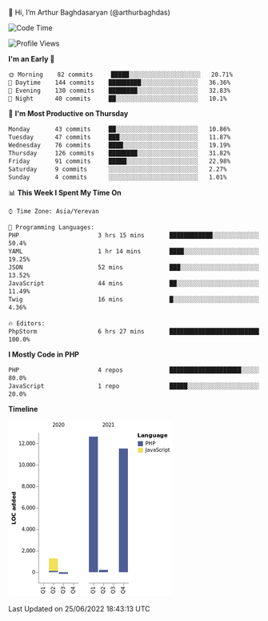 👋 Hi, I’m Arthur Baghdasaryan (@arthurbaghdas)


<!--START_SECTION:waka-->
![Code Time](http://img.shields.io/badge/Code%20Time-0%20secs-blue)

![Profile Views](http://img.shields.io/badge/Profile%20Views-0-blue)

**I'm an Early 🐤** 

```text
🌞 Morning    82 commits     █████░░░░░░░░░░░░░░░░░░░░   20.71% 
🌆 Daytime    144 commits    █████████░░░░░░░░░░░░░░░░   36.36% 
🌃 Evening    130 commits    ████████░░░░░░░░░░░░░░░░░   32.83% 
🌙 Night      40 commits     ██░░░░░░░░░░░░░░░░░░░░░░░   10.1%

```
📅 **I'm Most Productive on Thursday** 

```text
Monday       43 commits     ██░░░░░░░░░░░░░░░░░░░░░░░   10.86% 
Tuesday      47 commits     ███░░░░░░░░░░░░░░░░░░░░░░   11.87% 
Wednesday    76 commits     ████░░░░░░░░░░░░░░░░░░░░░   19.19% 
Thursday     126 commits    ████████░░░░░░░░░░░░░░░░░   31.82% 
Friday       91 commits     █████░░░░░░░░░░░░░░░░░░░░   22.98% 
Saturday     9 commits      ░░░░░░░░░░░░░░░░░░░░░░░░░   2.27% 
Sunday       4 commits      ░░░░░░░░░░░░░░░░░░░░░░░░░   1.01%

```


📊 **This Week I Spent My Time On** 

```text
⌚︎ Time Zone: Asia/Yerevan

💬 Programming Languages: 
PHP                      3 hrs 15 mins       ████████████░░░░░░░░░░░░░   50.4% 
YAML                     1 hr 14 mins        ████░░░░░░░░░░░░░░░░░░░░░   19.25% 
JSON                     52 mins             ███░░░░░░░░░░░░░░░░░░░░░░   13.52% 
JavaScript               44 mins             ██░░░░░░░░░░░░░░░░░░░░░░░   11.49% 
Twig                     16 mins             █░░░░░░░░░░░░░░░░░░░░░░░░   4.36%

🔥 Editors: 
PhpStorm                 6 hrs 27 mins       █████████████████████████   100.0%

```

**I Mostly Code in PHP** 

```text
PHP                      4 repos             ████████████████████░░░░░   80.0% 
JavaScript               1 repo              █████░░░░░░░░░░░░░░░░░░░░   20.0%

```


**Timeline**

![Chart not found](https://raw.githubusercontent.com/arthurbaghdas/arthurbaghdas/main/charts/bar_graph.png) 


 Last Updated on 25/06/2022 18:43:13 UTC
<!--END_SECTION:waka-->
